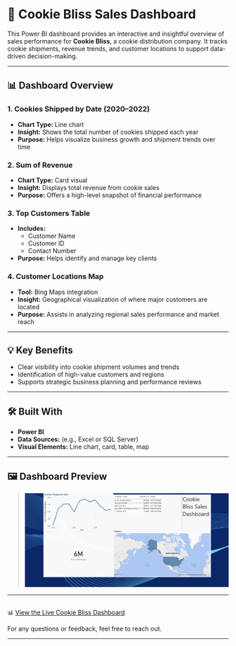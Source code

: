 # 🍪 Cookie Bliss Sales Dashboard

This Power BI dashboard provides an interactive and insightful overview of sales performance for **Cookie Bliss**, a cookie distribution company. It tracks cookie shipments, revenue trends, and customer locations to support data-driven decision-making.

---

## 📊 Dashboard Overview

### 1. **Cookies Shipped by Date (2020–2022)**
- **Chart Type:** Line chart
- **Insight:** Shows the total number of cookies shipped each year
- **Purpose:** Helps visualize business growth and shipment trends over time

### 2. **Sum of Revenue**
- **Chart Type:** Card visual
- **Insight:** Displays total revenue from cookie sales
- **Purpose:** Offers a high-level snapshot of financial performance

### 3. **Top Customers Table**
- **Includes:**  
  - Customer Name  
  - Customer ID  
  - Contact Number
- **Purpose:** Helps identify and manage key clients

### 4. **Customer Locations Map**
- **Tool:** Bing Maps integration
- **Insight:** Geographical visualization of where major customers are located
- **Purpose:** Assists in analyzing regional sales performance and market reach

---

## 💡 Key Benefits

- Clear visibility into cookie shipment volumes and trends
- Identification of high-value customers and regions
- Supports strategic business planning and performance reviews

---

## 🛠️ Built With

- **Power BI**
- **Data Sources:** (e.g., Excel or SQL Server)
- **Visual Elements:** Line chart, card, table, map

---

## 🖼️ Dashboard Preview

> ![Cookie Bliss Dashboard](Screen%20shot%20-cookie%20dashboard.png)


---

## 
📊 [View the Live Cookie Bliss Dashboard](https://app.powerbi.com/groups/me/reports/888012b6-f059-4e66-8d86-69fb7dd97003/bbee53950320d2b5109d?experience=power-bi)



For any questions or feedback, feel free to reach out.

---

